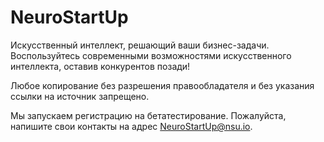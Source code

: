 # NeuroStartUp
Искусственный интеллект, решающий ваши бизнес-задачи. Воспользуйтесь современными возможностями искусственного интеллекта, оставив конкурентов позади!

Любое копирование без разрешения правообладателя и без указания ссылки на источник запрещено.

Мы запускаем регистрацию на бетатестирование. Пожалуйста, напишите свои контакты на адрес NeuroStartUp@nsu.io.

